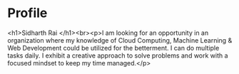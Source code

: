 # Profile
&lt;h1>Sidharth Rai &lt;/h1>&lt;br>&lt;p>I am looking for an opportunity in an organization where my knowledge of Cloud Computing, Machine Learning &amp; Web Development could be utilized for the betterment. I can do multiple tasks daily. I exhibit a creative approach to solve problems and work with a focused mindset to keep my time managed.&lt;/p>
